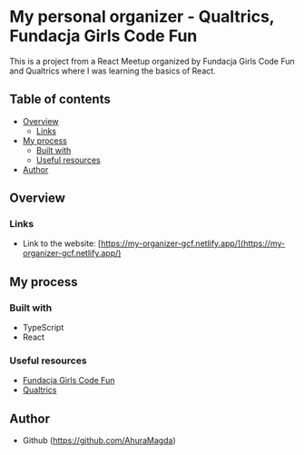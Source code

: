 # My personal organizer - Qualtrics, Fundacja Girls Code Fun
This is a project from a React Meetup organized by Fundacja Girls Code Fun and Qualtrics where I was learning the basics of React.

## Table of contents
- [Overview](#overview)
  - [Links](#links)
- [My process](#my-process)
  - [Built with](#built-with)
  - [Useful resources](#useful-resources)
- [Author](#author)


## Overview
### Links
- Link to the website: [https://my-organizer-gcf.netlify.app/](https://my-organizer-gcf.netlify.app/)

## My process
### Built with
- TypeScript
- React

### Useful resources
- [Fundacja Girls Code Fun](https://girlscodefun.pl/)
- [Qualtrics](https://www.qualtrics.com/)

## Author
- Github (https://github.com/AhuraMagda)

